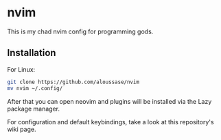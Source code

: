 # nvim

This is my chad nvim config for programming gods.

## Installation

For Linux:

```bash
git clone https://github.com/aloussase/nvim
mv nvim ~/.config/
```

After that you can open neovim and plugins will be installed via the Lazy
package manager.

For configuration and default keybindings, take a look at this repository's
wiki page.

